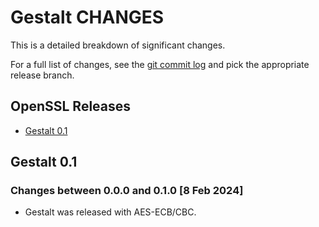Gestalt CHANGES
===============

This is a detailed breakdown of significant changes.

For a full list of changes, see the [git commit log][log] and pick the
appropriate release branch.

  [log]: https://github.com/HLRichardson-Git/Gestalt/commits/

OpenSSL Releases
----------------

 - [Gestalt 0.1](#gestalt-v0.1.0)

Gestalt 0.1
-----------

### Changes between 0.0.0 and 0.1.0 [8 Feb 2024]

 * Gestalt was released with AES-ECB/CBC.
